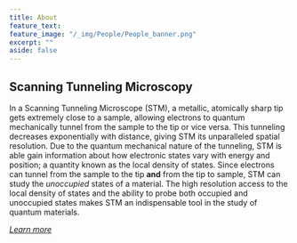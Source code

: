 ```yaml
---
title: About
feature_text:
feature_image: "/_img/People/People_banner.png"
excerpt: ""
aside: false
---
```


## Scanning Tunneling Microscopy

In a Scanning Tunneling Microscope (STM), a metallic, atomically sharp tip gets extremely close to a sample, allowing electrons to quantum mechanically tunnel from the sample to the tip or vice versa. This tunneling decreases exponentially with distance, giving STM its unparalleled spatial resolution. Due to the quantum mechanical nature of the tunneling, STM is able gain information about how electronic states vary with energy and position; a quantity known as the local density of states. Since electrons can tunnel from the sample to the tip **and** from the tip to sample, STM can study the *unoccupied* states of a material. The high resolution access to the local density of states and the ability to probe both occupied and unoccupied states makes STM an indispensable tool in the study of quantum materials.

[*Learn more*](/Research/STM-Introduction.html)
